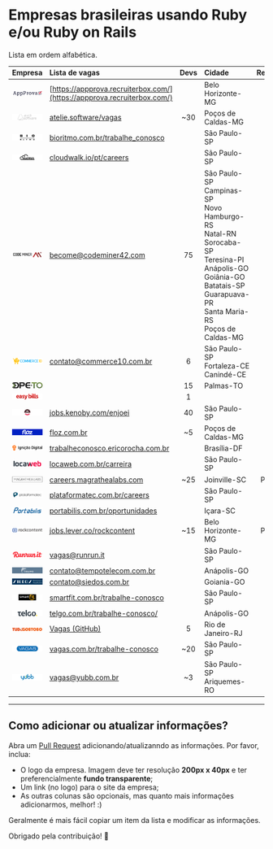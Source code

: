 # Empresas brasileiras usando Ruby e/ou Ruby on Rails

Lista em ordem alfabética.

| Empresa                                                                                          | Lista de vagas                                                                   | Devs  | Cidade                                                                                                                                                                                         | Remoto? |
| :---                                                                                             | :---                                                                             | :---: | :---                                                                                                                                                                                           | :---:   |
| [![App Prova](/companies/appprova.png?raw=true)](http://appprova.com.br/)                        | [https://appprova.recruiterbox.com/](https://appprova.recruiterbox.com/)         |       | Belo Horizonte-MG                                                                                                                                                                              |         |
| [![Ateliê de Software](/companies/atelie.png?raw=true)](https://atelie.software)                 | [atelie.software/vagas](https://atelie.software/vagas)                           | ~30   | Poços de Caldas-MG                                                                                                                                                                             | ✕       |
| [![Bio Ritmo](/companies/bio-ritmo.png?raw=true)](https://www.bioritmo.com.br)                   | [bioritmo.com.br/trabalhe_conosco](https://www.bioritmo.com.br/trabalhe_conosco) |       | São Paulo-SP                                                                                                                                                                                   |         |
| [![CloudWalk](/companies/cloud-walk.png?raw=true)](https://www.cloudwalk.io/pt)                  | [cloudwalk.io/pt/careers](https://www.cloudwalk.io/pt/careers)                   |       | São Paulo-SP                                                                                                                                                                                   |         |
| [![Codeminer 42](/companies/codeminer.png?raw=true)](https://www.codeminer42.com)                | [become@codeminer42.com](mailto:become@codeminer42.com)                          | 75    | São Paulo-SP<br>Campinas-SP<br>Novo Hamburgo-RS<br>Natal-RN<br>Sorocaba-SP<br>Teresina-PI<br>Anápolis-GO<br>Goiânia-GO<br>Batatais-SP<br>Guarapuava-PR<br>Santa Maria-RS<br>Poços de Caldas-MG | ✕       |
| [![Commerce 10](/companies/commerce10.png?raw=true)](https://www.commerce10.com.br)              | [contato@commerce10.com.br](mailto:contato@commerce10.com.br)                    | 6     | São Paulo-SP<br>Fortaleza-CE<br>Canindé-CE                                                                                                                                                     | ✓       |
| [![Defensoria Pública do Tocantins](/companies/dpeto.png?raw=true)](http://defensoria.to.def.br) |                                                                                  | 15    | Palmas-TO                                                                                                                                                                                      | ✕       |
| [![Easy Bills](/companies/easy-bills.png?raw=true)](https://www.easybills.io/?locale=pt-BR)      |                                                                                  | 1     |                                                                                                                                                                                                | ✓       |
| [![Enjoei](/companies/enjoei.png?raw=true)](https://www.enjoei.com.br/)                          | [jobs.kenoby.com/enjoei](https://jobs.kenoby.com/enjoei)                         | 40    | São Paulo-SP                                                                                                                                                                                   | ✓       |
| [![Floz](/companies/floz.png?raw=true)](https://floz.com.br)                                     | [floz.com.br](https://floz.com.br)                                               | ~5    | Poços de Caldas-MG                                                                                                                                                                             | ✕       |
| [![Ignição Digital](/companies/ignicao-digital.png?raw=true)](https://www.ignicaodigital.com.br) | [trabalheconosco.ericorocha.com.br](http://trabalheconosco.ericorocha.com.br)    |       | Brasília-DF                                                                                                                                                                                    |         |
| [![Locaweb](/companies/locaweb.png?raw=true)](https://www.locaweb.com.br)                        | [locaweb.com.br/carreira](https://www.locaweb.com.br/carreira)                   |       | São Paulo-SP                                                                                                                                                                                   |         |
| [![Magrathea Labs](/companies/magrathea-labs.png?raw=true)](https://www.magrathealabs.com)       | [careers.magrathealabs.com](https://careers.magrathealabs.com)                   | ~25   | Joinville-SC                                                                                                                                                                                   | Parcial |
| [![Plataformatec](/companies/plataformatec.png?raw=true)](http://plataformatec.com.br)           | [plataformatec.com.br/careers](http://plataformatec.com.br/careers)              |       | São Paulo-SP                                                                                                                                                                                   |         |
| [![Portabilis](/companies/portabilis.png?raw=true)](http://portabilis.com.br)                    | [portabilis.com.br/oportunidades](http://portabilis.com.br/oportunidades)        |       | Içara-SC                                                                                                                                                                                       | ✓       |
| [![Rock Content](/companies/rockcontent.png?raw=true)](https://rockcontent.com)                  | [jobs.lever.co/rockcontent](https://jobs.lever.co/rockcontent)                   | ~15   | Belo Horizonte-MG                                                                                                                                                                              | Parcial |
| [![Runrun.it](/companies/runrun-it.png?raw=true)](https://runrun.it/pt-BR)                       | [vagas@runrun.it](mailto:vagas@runrun.it)                                        |       | São Paulo-SP                                                                                                                                                                                   |         |
| [![SGC - Tempo Telecom](/companies/tempo-telecom.png?raw=true)](https://sgc.accelular.com.br/)   | [contato@tempotelecom.com.br](mailto:contato@tempotelecom.com.br)                |       | Anápolis-GO                                                                                                                                                                                    |         |
| [![Siedos](/companies/siedos.png?raw=true)](http://siedos.com.br)                                | [contato@siedos.com.br](mailto:contato@siedos.com.br)                            |       | Goiania-GO                                                                                                                                                                                     |         |
| [![Smart Fit](/companies/smart-fit.png?raw=true)](https://www.smartfit.com.br)                   | [smartfit.com.br/trabalhe-conosco](https://www.smartfit.com.br/trabalhe-conosco) |       | São Paulo-SP                                                                                                                                                                                   |         |
| [![Telgo](/companies/telgo.png?raw=true)](https://telgo.com.br)                                  | [telgo.com.br/trabalhe-conosco/](https://telgo.com.br/trabalhe-conosco)          |       | Anápolis-GO                                                                                                                                                                                    |         |
| [![TudoGostoso](/companies/tudogostoso.png?raw=true)](https://www.tudogostoso.com.br)            | [Vagas (GitHub)](https://github.com/tdginternet/vagas/issues)                    | 5     | Rio de Janeiro-RJ                                                                                                                                                                              | ✕       |
| [![Vagas.com](/companies/vagas.png?raw=true)](https://www.vagas.com.br)                          | [vagas.com.br/trabalhe-conosco](https://www.vagas.com.br/trabalhe-conosco)       | ~20   | São Paulo-SP                                                                                                                                                                                   |         |
| [![Yubb](/companies/yubb.png?raw=true)](https://yubb.com.br)                                     | [vagas@yubb.com.br](mailto:vagas@yubb.com.br)                                    | ~3    | São Paulo-SP<br>Ariquemes-RO                                                                                                                                                                   | ✓       |

---

## Como adicionar ou atualizar informações?

Abra um [Pull Request](https://github.com/lucascaton/empresas-brasileiras-usando-ruby/pulls)
adicionando/atualizanndo as informações. Por favor, inclua:

* O logo da empresa. Imagem deve ter resolução **200px x 40px** e ter preferencialmente **fundo transparente**;
* Um link (no logo) para o site da empresa;
* As outras colunas são opcionais, mas quanto mais informações adicionarmos, melhor! :)

Geralmente é mais fácil copiar um item da lista e modificar as informações.

Obrigado pela contribuição! 👊
